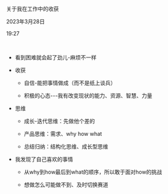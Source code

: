 关于我在工作中的收获

2023年3月28日

19:27

 

-   看到困难就会起了劲儿-麻烦不一样

-   收获

    -   自信-能把事情做成（而不是纸上谈兵）

    -   积极的心态---我有改变现状的能力、资源、智慧、力量

-   思维

    -   成长-迭代思维：先做他个差的

    -   产品思维：需求、why how what

    -   总结归纳：结构化思维、成长型思维

-   我发现了自己喜欢的事情

    -   从why到how最后到what的顺序，所以敢于面对how的挑战

    -   想做怎么可能做不到、及时切换赛道
